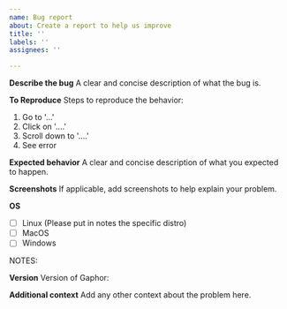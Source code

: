 ```yaml
---
name: Bug report
about: Create a report to help us improve
title: ''
labels: ''
assignees: ''

---
```


**Describe the bug**
A clear and concise description of what the bug is.

**To Reproduce**
Steps to reproduce the behavior:
1. Go to '...'
2. Click on '....'
3. Scroll down to '....'
4. See error

**Expected behavior**
A clear and concise description of what you expected to happen.

**Screenshots**
If applicable, add screenshots to help explain your problem.

**OS**
- [ ] Linux (Please put in notes the specific distro)
- [ ] MacOS
- [ ] Windows

NOTES:

**Version**
Version of Gaphor:

**Additional context**
Add any other context about the problem here.
